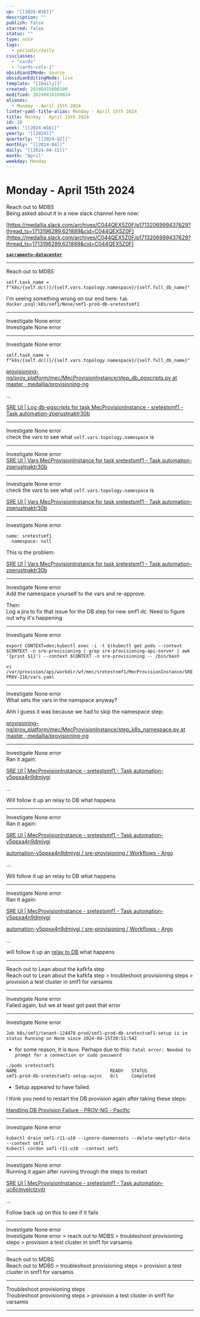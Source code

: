 ```yaml
---
up: "[[2024-W16]]"
description: ""
publish: false
starred: false
status: ""
type: note
tags:
  - periodic/daily
cssclasses:
  - "cards"
  - "cards-cols-1"
obsidianUIMode: source
obsidianEditingMode: live
template: "[[Daily]]"
created: 20240415000100
modified: 20240416100824
aliases:
  - Monday - April 15th 2024
linter-yaml-title-alias: Monday - April 15th 2024
title: Monday - April 15th 2024
id: 10
week: "[[2024-W16]]"
yearly: "[[2024]]"
quarterly: "[[2024-Q2]]"
monthly: "[[2024-04]]"
daily: "[[2024-04-15]]"
month: "April"
weekday: Monday
---
```


# Monday - April 15th 2024

Reach out to MDBS  
Being asked about it in a new slack channel here now:

[https://medallia.slack.com/archives/C044QEX5Z0F/p1713206999437629?thread_ts=1713196289.621889&cid=C044QEX5Z0F](https://medallia.slack.com/archives/C044QEX5Z0F/p1713206999437629?thread_ts=1713196289.621889&cid=C044QEX5Z0F)

[**`sacramento-datacenter`**](https://medallia.slack.com/archives/C044QEX5Z0F/p1713196289621889)

---

Reach out to MDBS

```
self.task_name = f"k8s/{self.dc()}/{self.vars.topology.namespace}/{self.full_db_name}"
```

I'm seeing something wrong on our end here: `fab docker.psql:k8s/smf1/None/smf1-prod-db-sretestsmf1`

---

Investigate None error  
Investigate None error

---

Investigate None error

```
self.task_name = f"k8s/{self.dc()}/{self.vars.topology.namespace}/{self.full_db_name}"
```

[provisioning-ng/prov_platform/mec/MecProvisionInstance/step_db_pgscripts.py at master · medallia/provisioning-ng](https://github.medallia.com/medallia/provisioning-ng/blob/master/prov_platform/mec/MecProvisionInstance/step_db_pgscripts.py)

…

[SRE UI | Log db-pgscripts for task MecProvisionInstance - sretestsmf1 - Task automation-zperustnaktr30b](https://sre-provisioning-api-dev.den.medallia.com/ui/log/automation-zperustnaktr30b/db-pgscripts)

---

Investigate None error  
check the vars to see what `self.vars.topology.namespace` is

---

Investigate None error  
[SRE UI | Vars MecProvisionInstance for task sretestsmf1 - Task automation-zperustnaktr30b](https://sre-provisioning-api-dev.den.medallia.com/ui/vars/automation-zperustnaktr30b)

---

Investigate None error  
check the vars to see what `self.vars.topology.namespace` is

[SRE UI | Vars MecProvisionInstance for task sretestsmf1 - Task automation-zperustnaktr30b](https://sre-provisioning-api-dev.den.medallia.com/ui/vars/automation-zperustnaktr30b)

---

Investigate None error

```
name: sretestsmf1
  namespace: null
```

This is the problem:

[SRE UI | Vars MecProvisionInstance for task sretestsmf1 - Task automation-zperustnaktr30b](https://sre-provisioning-api-dev.den.medallia.com/ui/vars/automation-zperustnaktr30b)

---

Investigate None error  
Add the namespace yourself to the vars and re-approve.

Then:  
Log a jira to fix that issue for the DB step for new smf1 dc. Need to figure out why it's happening

---

Investigate None error

```
export CONTEXT=den;kubectl exec -i -t $(kubectl get pods --context $CONTEXT -n sre-provisioning | grep sre-provisioning-api-server | awk '{print $1}') --context $CONTEXT -n sre-provisioning -- /bin/bash
```

`vi /var/provision/api/workdir/wf/mec/sretestsmf1/MecProvisionInstance/SREPROV-216/vars.yaml`

---

Investigate None error  
What sets the vars in the namspace anyway?

Ahh I guess it was because we had to skip the namespace step:

[provisioning-ng/prov_platform/mec/MecProvisionInstance/step_k8s_namespace.py at master · medallia/provisioning-ng](https://github.medallia.com/medallia/provisioning-ng/blob/master/prov_platform/mec/MecProvisionInstance/step_k8s_namespace.py)

---

Investigate None error  
Ran it again:

[SRE UI | MecProvisionInstance - sretestsmf1 - Task automation-y5ppxa4n9dmjygi](https://sre-provisioning-api-dev.den.medallia.com/ui/task/automation-y5ppxa4n9dmjygi)

…

Will follow it up an relay to DB what happens

---

Investigate None error  
Ran it again:

[SRE UI | MecProvisionInstance - sretestsmf1 - Task automation-y5ppxa4n9dmjygi](https://sre-provisioning-api-dev.den.medallia.com/ui/task/automation-y5ppxa4n9dmjygi)

[automation-y5ppxa4n9dmjygi / sre-provisioning / Workflows - Argo](https://argo-workflow.den.medallia.com/workflows/sre-provisioning/automation-y5ppxa4n9dmjygi?tab=workflow)

…

Will follow it up an relay to DB what happens

---

Investigate None error  
Ran it again:

[SRE UI | MecProvisionInstance - sretestsmf1 - Task automation-y5ppxa4n9dmjygi](https://sre-provisioning-api-dev.den.medallia.com/ui/task/automation-y5ppxa4n9dmjygi)

[automation-y5ppxa4n9dmjygi / sre-provisioning / Workflows - Argo](https://argo-workflow.den.medallia.com/workflows/sre-provisioning/automation-y5ppxa4n9dmjygi?tab=workflow)

…

will follow it up an [relay to DB](https://medallia.slack.com/archives/C8W420RDX/p1713213814510249?thread_ts=1712856219.682339&cid=C8W420RDX) what happens

---

Reach out to Lean about the kafkfa step  
Reach out to Lean about the kafkfa step > troubleshoot provisioning steps > provision a test cluster in smf1 for varsamis

---

Investigate None error  
Failed again, but we at least got past that error

---

Investigate None error

```
Job k8s/smf1/tenant-124478-prod/smf1-prod-db-sretestsmf1-setup is in status Running on None since 2024-04-15T20:51:54Z
```

- for some reason, it is `None`. Perhaps due to this: `Fatal error: Needed to prompt for a connection or sudo password`

```
./pods sretestsmf1
NAME                                   READY   STATUS
smf1-prod-db-sretestsmf1-setup-xwjnc   0/1     Completed
```

- Setup appeared to have failed.

I think you need to restart the DB provision again after taking these steps:

[Handling DB Provision Failure - PROV-NG - Pacific](https://pacific.medallia.com/display/PROVNG/Handling+DB+Provision+Failure)

---

Investigate None error

```
kubectl drain smf1-r11-u10 --ignore-daemonsets --delete-emptydir-data --context smf1
kubectl cordon smf1-r11-u10 --context smf1
```

---

Investigate None error  
Running it again after running through the steps to restart

[SRE UI | MecProvisionInstance - sretestsmf1 - Task automation-uc6cmyelctzvjtr](https://sre-provisioning-api-dev.den.medallia.com/ui/task/automation-uc6cmyelctzvjtr)

…

Follow back up on this to see if it fails

---

Investigate None error  
Investigate None error > reach out to MDBS > troubleshoot provisioning steps > provision a test cluster in smf1 for varsamis

---

Reach out to MDBS  
Reach out to MDBS > troubleshoot provisioning steps > provision a test cluster in smf1 for varsamis

---

Troubleshoot provisioning steps  
Troubleshoot provisioning steps > provision a test cluster in smf1 for varsamis

---
